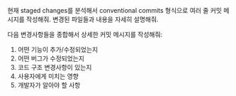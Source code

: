 현재 staged changes를 분석해서 conventional commits 형식으로 여러 줄 커밋 메시지를 작성해줘. 변경된 파일들과 내용을 자세히 설명해줘.

다음 변경사항들을 종합해서 상세한 커밋 메시지를 작성해줘:

1. 어떤 기능이 추가/수정되었는지
2. 어떤 버그가 수정되었는지
3. 코드 구조 변경사항이 있는지
4. 사용자에게 미치는 영향
5. 개발자가 알아야 할 사항
